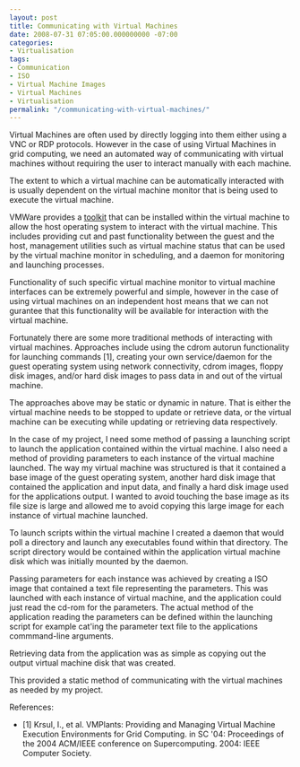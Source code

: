 ```yaml
---
layout: post
title: Communicating with Virtual Machines
date: 2008-07-31 07:05:00.000000000 -07:00
categories:
- Virtualisation
tags:
- Communication
- ISO
- Virtual Machine Images
- Virtual Machines
- Virtualisation
permalink: "/communicating-with-virtual-machines/"
---
```

Virtual Machines are often used by directly logging into them either using a VNC or RDP protocols. However in the case of using Virtual Machines in grid computing, we need an automated way of communicating with virtual machines without requiring the user to interact manually with each machine.  

The extent to which a virtual machine can be automatically interacted with is usually dependent on the virtual machine monitor that is being used to execute the virtual machine.  

VMWare provides a [toolkit](http://www.vmware.com/support/ws55/doc/new_guest_tools_ws.html) that can be installed within the virtual machine to allow the host operating system to interact with the virtual machine. This includes providing cut and past functionality between the guest and the host, management utilities such as virtual machine status that can be used by the virtual machine monitor in scheduling, and a daemon for monitoring and launching processes.  

Functionality of such specific virtual machine monitor to virtual machine interfaces can be extremely powerful and simple, however in the case of using virtual machines on an independent host means that we can not gurantee that this functionality will be available for interaction with the virtual machine.  

Fortunately there are some more traditional methods of interacting with virtual machines. Approaches include using the cdrom autorun functionality for launching commands [1], creating your own service/daemon for the guest operating system using network connectivity, cdrom images, floppy disk images, and/or hard disk images to pass data in and out of the virtual machine.  

The approaches above may be static or dynamic in nature. That is either the virtual machine needs to be stopped to update or retrieve data, or the virtual machine can be executing while updating or retrieving data respectively.  

In the case of my project, I need some method of passing a launching script to launch the application contained within the virtual machine. I also need a method of providing parameters to each instance of the virtual machine launched. The way my virtual machine was structured is that it contained a base image of the guest operating system, another hard disk image that contained the application and input data, and finally a hard disk image used for the applications output. I wanted to avoid touching the base image as its file size is large and allowed me to avoid copying this large image for each instance of virtual machine launched.  

To launch scripts within the virtual machine I created a daemon that would poll a directory and launch any executables found within that directory. The script directory would be contained within the application virtual machine disk which was initially mounted by the daemon.  

Passing parameters for each instance was achieved by creating a ISO image that contained a text file representing the parameters. This was launched with each instance of virtual machine, and the application could just read the cd-rom for the parameters. The actual method of the application reading the parameters can be defined within the launching script for example cat'ing the parameter text file to the applications commmand-line arguments.  

Retrieving data from the application was as simple as copying out the output virtual machine disk that was created.  

This provided a static method of communicating with the virtual machines as needed by my project.  

References:
* [1] Krsul, I., et al. VMPlants: Providing and Managing Virtual Machine Execution Environments for Grid Computing. in SC '04: Proceedings of the 2004 ACM/IEEE conference on Supercomputing. 2004: IEEE Computer Society.
